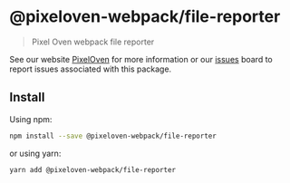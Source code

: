 # @pixeloven-webpack/file-reporter

> Pixel Oven webpack file reporter

See our website [PixelOven](https://www.pixeloven.com/) for more information or our [issues](https://github.com/pixeloven/pixeloven/issues) board to report issues associated with this package.

## Install

Using npm:

```sh
npm install --save @pixeloven-webpack/file-reporter
```

or using yarn:

```sh
yarn add @pixeloven-webpack/file-reporter
```